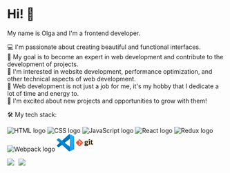 # Hi! 👋

My name is Olga and I'm a frontend developer.

💻 I'm passionate about creating beautiful and functional interfaces.  
🎯 My goal is to become an expert in web development and contribute to the development of projects.  
🚀 I'm interested in website development, performance optimization, and other technical aspects of web development.  
🌺 Web development is not just a job for me, it's my hobby that I dedicate a lot of time and energy to.    
📩 I'm excited about new projects and opportunities to grow with them! 

🛠️ My tech stack:  

<img src="https://upload.wikimedia.org/wikipedia/commons/thumb/6/61/HTML5_logo_and_wordmark.svg/1280px-HTML5_logo_and_wordmark.svg.png" alt="HTML logo" height="40"> <img src="https://upload.wikimedia.org/wikipedia/commons/d/d5/CSS3_logo_and_wordmark.svg" alt="CSS logo" height="40"> <img src="https://upload.wikimedia.org/wikipedia/commons/6/6a/JavaScript-logo.png" alt="JavaScript logo" height="40"> <img src="https://upload.wikimedia.org/wikipedia/commons/a/a7/React-icon.svg" alt="React logo" height="40"> <img src="https://upload.wikimedia.org/wikipedia/commons/4/49/Redux.png" alt="Redux logo" height="40"> <img src="https://webpack.js.org/assets/icon-square-big.svg" alt="Webpack logo" height="40"> <img src="https://raw.githubusercontent.com/github/explore/80688e429a7d4ef2fca1e82350fe8e3517d3494d/topics/visual-studio-code/visual-studio-code.png" alt="VScode logo" height="40"> <img src="https://raw.githubusercontent.com/github/explore/80688e429a7d4ef2fca1e82350fe8e3517d3494d/topics/git/git.png" alt="VScode logo" height="40">  

<div>
<a href="https://github-readme-stats.vercel.app/api?username=Olpom&hide=contribs&show_icons=true">
  <img  align="left" height="160" style="margin-right: 10px" src="https://github-readme-stats.vercel.app/api?username=Olpom&hide=contribs,issues&show_icons=true" />
</a>   
<a href="https://github-readme-stats.vercel.app/api/top-langs/?username=Olpom&layout=compact">
  <img align="left" height="160" src="https://github-readme-stats.vercel.app/api/top-langs/?username=Olpom&layout=compact" />
</a>
</div>
